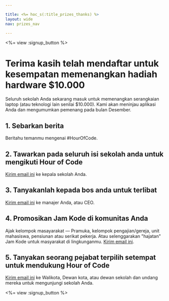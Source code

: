 ```yaml
---

title: <%= hoc_s(:title_prizes_thanks) %>
layout: wide
nav: prizes_nav

---
```


<%= view :signup_button %>

# Terima kasih telah mendaftar untuk kesempatan memenangkan hadiah hardware $10.000

Seluruh sekolah Anda sekarang masuk untuk memenangkan serangkaian laptop (atau teknologi lain senilai $10.000). Kami akan meninjau aplikasi Anda dan mengumumkan pemenang pada bulan Desember.

## 1. Sebarkan berita

Beritahu temanmu mengenai #HourOfCode.

## 2. Tawarkan pada seluruh isi sekolah anda untuk mengikuti Hour of Code

[Kirim email ini](<%= resolve_url('/promote/resources#email') %>) ke kepala sekolah Anda.

## 3. Tanyakanlah kepada bos anda untuk terlibat

[Kirim email ini](<%= resolve_url('/promote/resources#email') %>) ke manajer Anda, atau CEO.

## 4. Promosikan Jam Kode di komunitas Anda

Ajak kelompok masayarakat — Pramuka, kelompok pengajian/gereja, unit mahasiswa, pensiunan atau serikat pekerja. Atau selenggarakan "hajatan" Jam Kode untuk masyarakat di lingkunganmu. [Kirim email ini](<%= resolve_url('/promote/resources#email') %>).

## 5. Tanyakan seorang pejabat terpilih setempat untuk mendukung Hour of Code

[Kirim email ini](<%= resolve_url('/promote/resources#politicians') %>) ke Walikota, Dewan kota, atau dewan sekolah dan undang mereka untuk mengunjungi sekolah Anda.

<%= view :signup_button %>